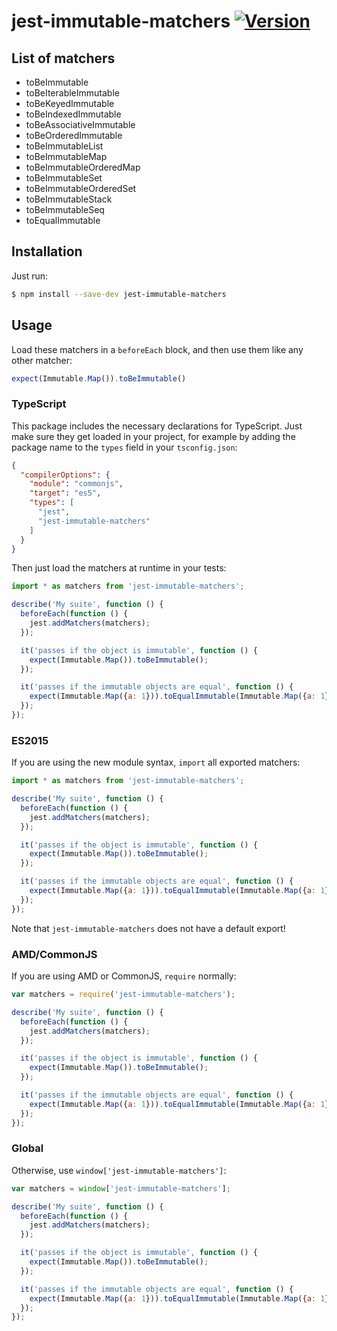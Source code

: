 # jest-immutable-matchers [![Version](https://img.shields.io/npm/v/jest-immutable-matchers.svg)](https://www.npmjs.com/package/jest-immutable-matchers)


## List of matchers

* toBeImmutable
* toBeIterableImmutable
* toBeKeyedImmutable
* toBeIndexedImmutable
* toBeAssociativeImmutable
* toBeOrderedImmutable
* toBeImmutableList
* toBeImmutableMap
* toBeImmutableOrderedMap
* toBeImmutableSet
* toBeImmutableOrderedSet
* toBeImmutableStack
* toBeImmutableSeq
* toEqualImmutable


## Installation

Just run:

```sh
$ npm install --save-dev jest-immutable-matchers
```


## Usage

Load these matchers in a `beforeEach` block, and then use them like any other matcher:

```js
expect(Immutable.Map()).toBeImmutable()
```

### TypeScript

This package includes the necessary declarations for TypeScript. Just make sure they get loaded in your project, for example by adding the package name to the `types` field in your `tsconfig.json`:

```json
{
  "compilerOptions": {
    "module": "commonjs",
    "target": "es5",
    "types": [
      "jest",
      "jest-immutable-matchers"
    ]
  }
}
```

Then just load the matchers at runtime in your tests:

```js
import * as matchers from 'jest-immutable-matchers';

describe('My suite', function () {
  beforeEach(function () {
    jest.addMatchers(matchers);
  });

  it('passes if the object is immutable', function () {
    expect(Immutable.Map()).toBeImmutable();
  });

  it('passes if the immutable objects are equal', function () {
    expect(Immutable.Map({a: 1})).toEqualImmutable(Immutable.Map({a: 1}));
  });
});
```

### ES2015

If you are using the new module syntax, `import` all exported matchers:

```js
import * as matchers from 'jest-immutable-matchers';

describe('My suite', function () {
  beforeEach(function () {
    jest.addMatchers(matchers);
  });

  it('passes if the object is immutable', function () {
    expect(Immutable.Map()).toBeImmutable();
  });

  it('passes if the immutable objects are equal', function () {
    expect(Immutable.Map({a: 1})).toEqualImmutable(Immutable.Map({a: 1}));
  });
});
```

Note that `jest-immutable-matchers` does not have a default export!

### AMD/CommonJS

If you are using AMD or CommonJS, `require` normally:

```js
var matchers = require('jest-immutable-matchers');

describe('My suite', function () {
  beforeEach(function () {
    jest.addMatchers(matchers);
  });

  it('passes if the object is immutable', function () {
    expect(Immutable.Map()).toBeImmutable();
  });

  it('passes if the immutable objects are equal', function () {
    expect(Immutable.Map({a: 1})).toEqualImmutable(Immutable.Map({a: 1}));
  });
});
```

### Global

Otherwise, use `window['jest-immutable-matchers']`:

```js
var matchers = window['jest-immutable-matchers'];

describe('My suite', function () {
  beforeEach(function () {
    jest.addMatchers(matchers);
  });

  it('passes if the object is immutable', function () {
    expect(Immutable.Map()).toBeImmutable();
  });

  it('passes if the immutable objects are equal', function () {
    expect(Immutable.Map({a: 1})).toEqualImmutable(Immutable.Map({a: 1}));
  });
});
```
